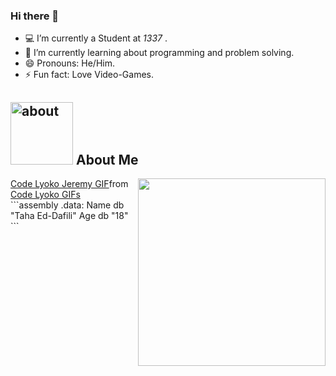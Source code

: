### Hi there 👋

- :computer: I’m currently a Student at *1337* .
- 🌱 I’m currently learning about programming and problem solving.
- 😄 Pronouns: He/Him.
- ⚡ Fun fact: Love Video-Games.

## <img width="100" height="100" alt="about" src="https://i.pinimg.com/originals/0d/a6/4d/0da64de3412bc0ed15d487acea39ad7b.gif"> About Me
<img align="right" width="300" src="https://tenor.com/view/code-lyoko-jeremy-jeremie-thumbs-up-gif-17869845"/>
<div class="tenor-gif-embed" data-postid="17869845" data-share-method="host" data-aspect-ratio="1.36752" data-width="100%"><a href="https://tenor.com/view/code-lyoko-jeremy-jeremie-thumbs-up-gif-17869845">Code Lyoko Jeremy GIF</a>from <a href="https://tenor.com/search/code+lyoko-gifs">Code Lyoko GIFs</a></div> <script type="text/javascript" async src="https://tenor.com/embed.js"></script>
```assembly
.data:
  Name db "Taha Ed-Dafili"
  Age  db "18"
```

